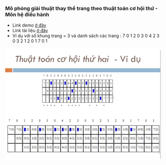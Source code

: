 ### Mô phỏng giải thuật thay thế trang theo thuật toán cơ hội thứ  - Môn hệ điều hành
- Link demo [ở đây](https://nvkien123.github.io/ThuatToanThayTheTrang/)
- Link tài liệu [ở đây](https://drive.google.com/file/d/1nIsa_igaJTyPx8tDJONT2Y4mC6-yO4vd/view?usp=sharing)
- Ví dụ với số khung trang = 3 và danh sách các trang : 7 0 1 2 0 3 0 4 2 3 0 3 2 1 2 0 1 7 0 1 

![img_demo1](vidu.png)
